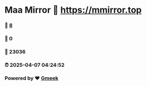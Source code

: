 # Maa Mirror :link: https://mmirror.top 
### :page_facing_up: [8](https://mmirror.top/tag.html) 
### :speech_balloon: 0 
### :hibiscus: 23036 
### :alarm_clock: 2025-04-07 04:24:52 
### Powered by :heart: [Gmeek](https://github.com/Meekdai/Gmeek)
